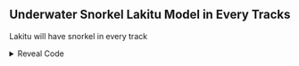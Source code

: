 ## Underwater Snorkel Lakitu Model in Every Tracks

Lakitu will have snorkel in every track

<details>
<summary>Reveal Code</summary>

```armv7
003C4820 E3A0000E
```
</details>